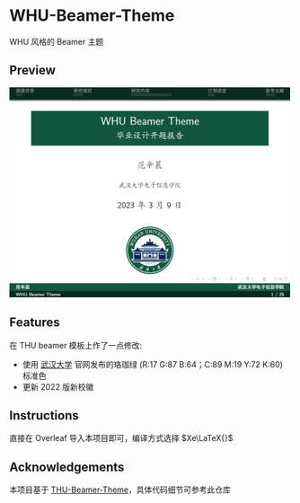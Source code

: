 # WHU-Beamer-Theme
WHU 风格的 Beamer 主题

## Preview
<img src="./Preview.png" width="500" />

## Features

在 THU beamer 模板上作了一点修改:

- 使用 [武汉大学](https://www.whu.edu.cn/info/1153/3232.htm) 官网发布的珞珈绿 (R:17 G:87 B:64；C:89 M:19 Y:72 K:60) 标准色
- 更新 2022 版新校徽

## Instructions

直接在 Overleaf 导入本项目即可，编译方式选择 $Xe\LaTeX{}$


## Acknowledgements
本项目基于 [THU-Beamer-Theme](https://github.com/tuna/THU-Beamer-Theme)，具体代码细节可参考此仓库
